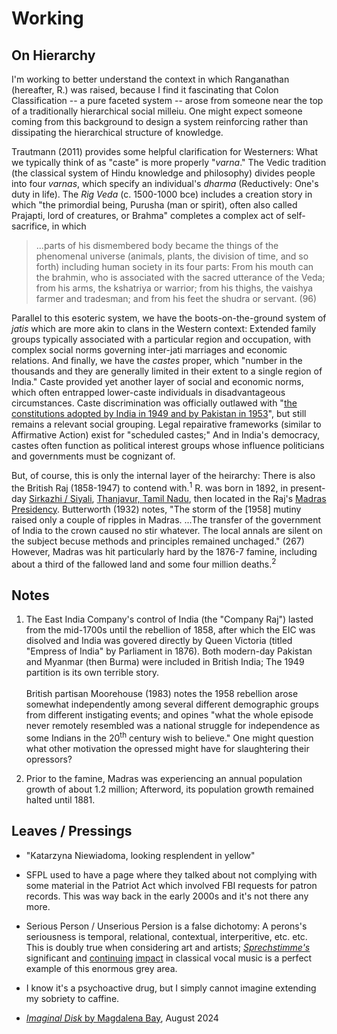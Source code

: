 # Working

## On Hierarchy

I'm working to better understand the context in which Ranganathan (hereafter, R.) was raised, because I find it fascinating that Colon Classification -- a pure faceted system -- arose from someone near the top of a traditionally hierarchical social milleiu. One might expect someone coming from this background to design a system reinforcing rather than dissipating the hierarchical structure of knowledge. 

Trautmann (2011) provides some helpful clarification for Westerners: What we typically think of as "caste" is more properly "_varna_." The Vedic tradition (the classical system of Hindu knowledge and philosophy) divides people into four _varnas_, which specify an individual's _dharma_ (Reductively: One's duty in life). The _Rig Veda_ (c. 1500-1000 bce) includes a creation story in which "the primordial being, Purusha (man or spirit), often also called Prajapti, lord of creatures, or Brahma" completes a complex act of self-sacrifice, in which 

> ...parts of his dismembered body became the things of the phenomenal universe (animals, plants, the division of time, and so forth) including human society in its four parts: From his mouth can the brahmin, who is associated with the sacred utterance of the Veda; from his arms, the kshatriya or warrior; from his thighs, the vaishya farmer and tradesman; and from his feet the shudra or servant. (96)

Parallel to this esoteric system, we have the boots-on-the-ground system of _jatis_ which are more akin to clans in the Western context: Extended family groups typically associated with a particular region and occupation, with complex social norms governing inter-jati marriages and economic relations. And finally, we have the _castes_ proper, which "number in the thousands and they are generally limited in their extent to a single region of India." Caste provided yet another layer of social and economic norms, which often entrapped lower-caste individuals in disadvantageous circumstances. Caste discrimination was officially outlawed with "[the constitutions adopted by India in 1949 and by Pakistan in 1953](https://www.britannica.com/topic/Dalit)", but still remains a relevant social grouping. Legal repairative frameworks (similar to Affirmative Action) exist for "scheduled castes;" And in India's democracy, castes often function as political interest groups whose influence politicians and governments must be cognizant of.

But, of course, this is only the internal layer of the heirarchy: There is also the British Raj (1858-1947) to contend with.<sup>1</sup> R. was born in 1892, in present-day [Sirkazhi / Siyali](https://en.wikipedia.org/wiki/Sirkazhi), [Thanjavur, Tamil Nadu](https://www.google.com/maps/place/Thanjavur,+Tamil+Nadu,+India/@10.0078203,77.8920773,7.04z/data=!4m6!3m5!1s0x3baab89cea453039:0xe113da9b1f632be6!8m2!3d10.7869994!4d79.1378274!16zL20vMDFfemtt?entry=ttu&g_ep=EgoyMDI0MDgyMS4wIKXMDSoASAFQAw%3D%3D), then located in the Raj's [Madras Presidency](https://en.wikipedia.org/wiki/Madras_Presidency). Butterworth (1932) notes, "The storm of the \[1958\] mutiny raised only a couple of ripples in Madras. ...The transfer of the government of India to the crown caused no stir whatever. The local annals are silent on the subject becuse methods and principles remained unchaged." (267) However, Madras was hit particularly hard by the 1876-7 famine, including about a third of the fallowed land and some four million deaths.<sup>2</sup>



## Notes

1. The East India Company's control of India (the "Company Raj") lasted from the mid-1700s until the rebellion of 1858, after which the EIC was disolved and India was govered directly by Queen Victoria (titled "Empress of India" by Parliament in 1876). Both modern-day Pakistan and Myanmar (then Burma) were included in British India; The 1949 partition is its own terrible story.<br><br>British partisan Moorehouse (1983) notes the 1958 rebellion arose somewhat independently among several different demographic groups from different instigating events; and opines "what the whole episode never remotely resembled was a national struggle for independence as some Indians in the 20<sup>th</sup> century wish to believe." One might question what other motivation the opressed might have for slaughtering their opressors?

2. Prior to the famine, Madras was experiencing an annual population growth of about 1.2 million; Afterword, its population growth remained halted until 1881.



## Leaves / Pressings

- "Katarzyna Niewiadoma, looking resplendent in yellow"

- SFPL used to have a page where they talked about not complying with some material in the Patriot Act which involved FBI requests for patron records. This was way back in the early 2000s and it's not there any more.

- Serious Person / Unserious Persion is a false dichotomy: A perons's seriousness is temporal, relational, contextual, interperitive, etc. etc. This is doubly true when considering art and artists; _[Sprechstimme's](https://www.britannica.com/art/Sprechstimme)_ significant and [continuing](https://www.youtube.com/watch?v=0dNLAhL46xM) [impact](https://jenniferwalshe.bandcamp.com/album/all-the-many-peopls) in classical vocal music is a perfect example of this enormous grey area.

- I know it's a psychoactive drug, but I simply cannot imagine extending my sobriety to caffine.

- [_Imaginal Disk_ by Magdalena Bay](https://music.youtube.com/playlist?list=OLAK5uy_kMVviQYyPZN-EUsk91z_hZJzCzu1804xg), August 2024

